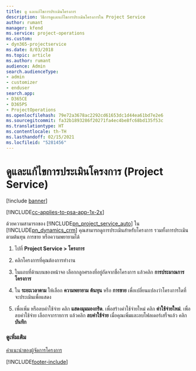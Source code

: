 ```yaml
---
title: ดู และแก้ไขการประเมินโครงการ
description: วิธีการดูและแก้ไขการประเมินโครงการใน Project Service
author: rumant
manager: kfend
ms.service: project-operations
ms.custom:
- dyn365-projectservice
ms.date: 8/03/2018
ms.topic: article
ms.author: rumant
audience: Admin
search.audienceType:
- admin
- customizer
- enduser
search.app:
- D365CE
- D365PS
- ProjectOperations
ms.openlocfilehash: 79e72a3678ac2292cd61653dc1d44ea61bd7e2e6
ms.sourcegitcommit: fa32b1893286f20271fa4ec4be8fc68bd135f53c
ms.translationtype: HT
ms.contentlocale: th-TH
ms.lasthandoff: 02/15/2021
ms.locfileid: "5281456"
---
```

# <a name="view-and-edit-project-estimates-project-service"></a>ดูและแก้ไขการประเมินโครงการ (Project Service)

[!include [banner](../includes/psa-now-project-operations.md)]

[!INCLUDE[cc-applies-to-psa-app-1x-2x](../includes/cc-applies-to-psa-app-1x-2x.md)]

ด้วยความสามารถของ [!INCLUDE[pn_project_service_auto](../includes/pn-project-service-auto.md)] ใน [!INCLUDE[pn_dynamics_crm](../includes/pn-dynamics-crm.md)] คุณสามารถดูการประเมินสำหรับโครงการ รวมทั้งการประเมินตามต้นทุน การขาย หรือความพยายามได้  
  
1.  ไปที่ **Project Service > โครงการ**  
  
2.  คลิกโครงการที่คุณต้องการทำงาน  
  
3.  ในแถบที่ด้านบนของหน้าจอ เลือกกลูกศรลงที่อยู่ถัดจากชื่อโครงการ แล้วคลิก **การประมาณการโครงการ**  
  
4.  ใน **ระยะเวลาตาม** ให้เลือก **ความพยายาม** **ต้นทุน** หรือ **การขาย** เพื่อเปลี่ยนแปลงว่าโครงการใดที่จะประเมินเพื่อแสดง  
  
5.  เพื่อเพิ่ม หรือลบค่าใช้จ่าย คลิก **แสดงมุมมองกริด**. เพื่อสร้างค่าใช้จ่ายใหม่ คลิก **ค่าใช้จ่ายใหม่**. เพื่อลบค่าใช้จ่าย เลือกจากรายการ แล้วคลิก **ลบค่าใช้จ่าย** เมื่อคุณเพิ่มและลบโฟลเดอร์เสร็จแล้ว คลิก **บันทึก**  
  
### <a name="see-also"></a>ดูเพิ่มเติม  
 [คำแนะนำของผู้จัดการโครงการ](../psa/project-manager-guide.md)


[!INCLUDE[footer-include](../includes/footer-banner.md)]